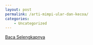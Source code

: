 ```yaml
---
layout: post
permalink: /arti-mimpi-ular-dan-kecoa/
categories:
    - Uncategorized
---
```


[Baca Selengkapnya](/06)
